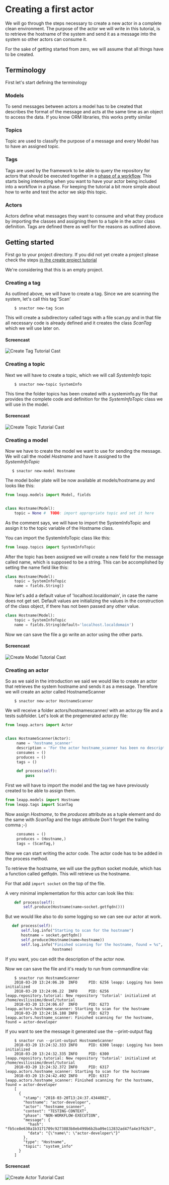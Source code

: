 # Creating a first actor

We will go through the steps necessary to create a new actor in a complete clean environment.
The purpose of the actor we will write in this tutorial, is to retrieve the hostname of the
system and send it as a message into the system so other actors can consume it.

For the sake of getting started from zero, we will assume that all things have to be created.

## Terminology

First let's start defining the terminology

### Models
To send messages between actors a model has to be created that describes the format of the
message and acts at the same time as an object to access the data. If you know ORM libraries,
this works pretty similar

### Topics
Topic are used to classify the purpose of a message and every Model has to have an assigned
topic.

### Tags
Tags are used by the framework to be able to query the repository for actors that should be
executed together in a [phase of a workflow](workflows.md). This starts being interesting
when you want to have your actor being included into a workflow in a phase. For keeping
the tutorial a bit more simple about how to write and test the actor we skip this topic.

### Actors
Actors define what messages they want to consume and what they produce by importing the
classes and assigning them to a tuple in the actor class definition.
Tags are defined there as well for the reasons as outlined above.


## Getting started

First go to your project directory. If you did not yet create a project please check the
steps [in the create project tutorial](create-project.md)

We're considering that this is an empty project.

### Creating a tag

As outlined above, we will have to create a tag. Since we are scanning the system, let's
call this tag 'Scan'

```shell
    $ snactor new-tag Scan
```

This will create a subdirectory called tags with a file scan.py and in that file all
necessary code is already defined and it creates the class *ScanTag* which we will use
later on.

#### Screencast
![Create Tag Tutorial Cast](_static/screencasts/create-tag.gif)

### Creating a topic

Next we will have to create a topic, which we will call *SystemInfo* topic

```shell
    $ snactor new-topic SystemInfo
```

This time the folder topics has been created with a systeminfo.py file that provides
the complete code and definition for the *SystemInfoTopic* class we will use in the model.

#### Screencast
![Create Topic Tutorial Cast](_static/screencasts/create-topic.gif)

### Creating a model

Now we have to create the model we want to use for sending the message. We will call the
model *Hostname* and have it assigned to the *SystemInfoTopic*

```shell
   $ snactor new-model Hostname
```

The model boiler plate will be now available at models/hostname.py and looks like this:

```python
from leapp.models import Model, fields


class Hostname(Model):
    topic = None #  TODO: import appropriate topic and set it here
```

As the comment says, we will have to import the SystemInfoTopic and assign it to
the topic variable of the Hostname class.

You can import the SystemInfoTopic class like this:
```python
from leapp.topics import SystemInfoTopic
```

After the topic has been assigned we will create a new field for the message
called name, which is supposed to be a string. This can be accomplished by
setting the name field like this:

```python
class Hostname(Model):
    topic = SystemInfoTopic
    name = fields.String()
```

Now let's add a default value of 'localhost.localdomain', in case the name
does not get set. Default values are initializing the values in the
construction of the class object, if there has not been passed any other
value.

```python
class Hostname(Model):
    topic = SystemInfoTopic
    name = fields.String(default='localhost.localdomain')
```

Now we can save the file a go write an actor using the other parts.

#### Screencast
![Create Model Tutorial Cast](_static/screencasts/create-model.gif)


### Creating an actor

So as we said in the introduction we said we would like to create an actor
that retrieves the system hostname and sends it as a message.
Therefore we will create an actor called HostnameScanner

```shell
    $ snactor new-actor HostnameScanner
```

We will receive a folder actors/hostnamescanner/ with an actor.py file
and a tests subfolder. Let's look at the pregenerated actor.py file:

```python
from leapp.actors import Actor


class HostnameScanner(Actor):
     name = 'hostname_scanner'
     description = 'For the actor hostname_scanner has been no description provided.'
     consumes = ()
     produces = ()
     tags = ()

     def process(self):
         pass
```

First we will have to import the model and the tag we have previously created to
be able to assign them.

```python
from leapp.models import Hostname
from leapp.tags import ScanTag
```

Now assign *Hostname*, to the *produces* attribute as a tuple element and
do the same with *ScanTag* and the *tags* attribute
Don't forget the trailing comma ;-)

```python
     consumes = ()
     produces = (Hostname,)
     tags = (ScanTag,)
```

Now we can start writing the actor code. The actor code has to be added
in the process method.

To retrieve the hostname, we will use the python socket module, which has
a function called getfqdn. This will retrieve us the hostname.

For that add `import socket` on the top of the file.

A very minimal implementation for this actor can look like this:

```python
    def process(self):
        self.produce(Hostname(name=socket.getfqdn()))
```

But we would like also to do some logging so we can see our actor at work.

```python
   def process(self):
       self.log.info("Starting to scan for the hostname")
       hostname = socket.getfqdn()
       self.produce(Hostname(name=hostname))
       self.log.info("Finished scanning for the hostname, found = %s",
                     hostname)
```

If you want, you can edit the description of the actor now.

Now we can save the file and it's ready to run from commandline via:

```shell
	$ snactor run HostnameScanner
    2018-03-20 13:24:06.20  INFO     PID: 6256 leapp: Logging has been initialized
    2018-03-20 13:24:06.22  INFO     PID: 6256 leapp.repository.tutorial: New repository 'tutorial' initialized at /home/evilissimo/devel/tutorial
    2018-03-20 13:24:06.67  INFO     PID: 6273 leapp.actors.hostname_scanner: Starting to scan for the hostname
    2018-03-20 13:24:16.188 INFO     PID: 6273 leapp.actors.hostname_scanner: Finished scanning for the hostname, found = actor-developer
```

If you want to see the message it generated use the --print-output flag

```shell
	$ snactor run --print-output HostnameScanner
	2018-03-20 13:24:32.333 INFO     PID: 6300 leapp: Logging has been initialized
	2018-03-20 13:24:32.335 INFO     PID: 6300 leapp.repository.tutorial: New repository 'tutorial' initialized at /home/evilissimo/devel/tutorial
	2018-03-20 13:24:32.372 INFO     PID: 6317 leapp.actors.hostname_scanner: Starting to scan for the hostname
	2018-03-20 13:24:42.492 INFO     PID: 6317 leapp.actors.hostname_scanner: Finished scanning for the hostname, found = actor-developer
	[
	  {
		"stamp": "2018-03-20T13:24:37.434408Z",
		"hostname": "actor-developer",
		"actor": "hostname_scanner",
		"context": "TESTING-CONTEXT",
		"phase": "NON-WORKFLOW-EXECUTION",
		"message": {
		  "hash": "fb5ce8e630a1b3171709c9273883b8eb499b6b2ba09e112832ad47fa4e3f62b7",
		  "data": "{\"name\": \"actor-developer\"}"
		},
		"type": "Hostname",
		"topic": "system_info"
	  }
	]
```

#### Screencast
![Create Actor Tutorial Cast](_static/screencasts/create-actor.gif)
